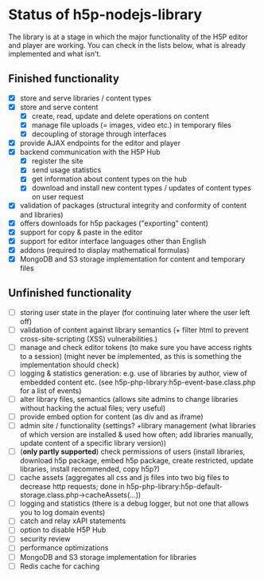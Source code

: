 # Status of h5p-nodejs-library

The library is at a stage in which the major functionality of the H5P editor
and player are working. You can check in the lists below, what is already
implemented and what isn't.

## Finished functionality

-   [x] store and serve libraries / content types
-   [x] store and serve content
    -   [x] create, read, update and delete operations on content
    -   [x] manage file uploads (= images, video etc.) in temporary files
    -   [x] decoupling of storage through interfaces
-   [x] provide AJAX endpoints for the editor and player
-   [x] backend communication with the H5P Hub
    -   [x] register the site
    -   [x] send usage statistics
    -   [x] get information about content types on the hub
    -   [x] download and install new content types / updates of content types on user request
-   [x] validation of packages (structural integrity and conformity of content and libraries)
-   [x] offers downloads for h5p packages ("exporting" content)
-   [x] support for copy & paste in the editor
-   [x] support for editor interface languages other than English
-   [x] addons (required to display mathematical formulas)
-   [x] MongoDB and S3 storage implementation for content and temporary files

## Unfinished functionality

-   [ ] storing user state in the player (for continuing later where the user left off)
-   [ ] validation of content against library semantics (+ filter html to prevent cross-site-scripting (XSS) vulnerabilities.)
-   [ ] manage and check editor tokens (to make sure you have access rights to a session) (might never be implemented, as this is something the implementation should check)
-   [ ] logging & statistics generation: e.g. use of libraries by author, view of embedded content etc. (see h5p-php-library:h5p-event-base.class.php for a list of events)
-   [ ] alter library files, semantics (allows site admins to change libraries without hacking the actual files; very useful)
-   [ ] provide embed option for content (as div and as iframe)
-   [ ] admin site / functionality (settings? +library management (what libraries of which version are installed & used how often; add libraries manually, update content of a specific library version))
-   [ ] (**only partly supported**) check permissions of users (install libraries, download h5p package, embed h5p package, create restricted, update libraries, install recommended, copy h5p?)
-   [ ] cache assets (aggregates all css and js files into two big files to decrease http requests; done in h5p-php-library:h5p-default-storage.class.php->cacheAssets(...))
-   [ ] logging and statistics (there is a debug logger, but not one that allows you to log domain events)
-   [ ] catch and relay xAPI statements
-   [ ] option to disable H5P Hub
-   [ ] security review
-   [ ] performance optimizations
-   [ ] MongoDB and S3 storage implementation for libraries
-   [ ] Redis cache for caching
